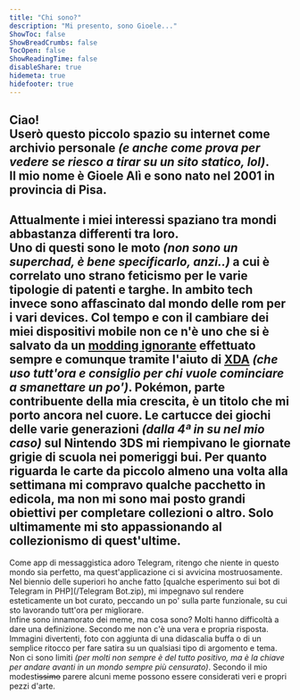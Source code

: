 ```yaml
---
title: "Chi sono?"
description: "Mi presento, sono Gioele..."
ShowToc: false
ShowBreadCrumbs: false
TocOpen: false
ShowReadingTime: false
disableShare: true
hidemeta: true
hidefooter: true
---
```


<b>Ciao!</b><br>
Userò questo piccolo spazio su internet come archivio personale <i>(e anche come prova per vedere se riesco a tirar su un sito statico, lol)</i>.<br>
Il mio nome è Gioele Alì e sono nato nel 2001 in provincia di Pisa.
---
Attualmente i miei interessi spaziano tra mondi abbastanza differenti tra loro.<br>
Uno di questi sono le moto <i>(non sono un superchad, è bene specificarlo, anzi..)</i> a cui è correlato uno strano feticismo per le varie tipologie di patenti e targhe.
In ambito tech invece sono affascinato dal mondo delle rom per i vari devices. Col tempo e con il cambiare dei miei dispositivi mobile non ce n'è uno che si è salvato da un [modding ignorante](https://it.wikipedia.org/wiki/Modding#Modding_dispositivi_mobili) effettuato sempre e comunque tramite l'aiuto di [XDA](https://www.xda-developers.com/) <i>(che uso tutt'ora e consiglio per chi vuole cominciare a smanettare un po')</i>.
Pokémon, parte contribuente della mia crescita, è un titolo che mi porto ancora nel cuore. Le cartucce dei giochi delle varie generazioni <i>(dalla 4ª in su nel mio caso)</i> sul Nintendo 3DS mi riempivano le giornate grigie di scuola nei pomeriggi bui. Per quanto riguarda le carte da piccolo almeno una volta alla settimana mi compravo qualche pacchetto in edicola, ma non mi sono mai posto grandi obiettivi per completare collezioni o altro. Solo ultimamente mi sto appassionando al collezionismo di quest'ultime.<br>
---
Come app di messaggistica adoro Telegram, ritengo che niente in questo mondo sia perfetto, ma quest'applicazione ci si avvicina mostruosamente. Nel biennio delle superiori ho anche fatto [qualche esperimento sui bot di Telegram in PHP](/Telegram Bot.zip), mi impegnavo sul rendere esteticamente un bot curato, peccando un po' sulla parte funzionale, su cui sto lavorando tutt'ora per migliorare.<br>
Infine sono innamorato dei meme, ma cosa sono? Molti hanno difficoltà a dare una definizione. Secondo me non c'è una vera e propria risposta. Immagini divertenti, foto con aggiunta di una didascalia buffa o di un semplice ritocco per fare satira su un qualsiasi tipo di argomento e tema. Non ci sono limiti <i>(per molti non sempre è del tutto positivo, ma è la chiave per andare avanti in un mondo sempre più censurato)</i>. Secondo il mio modest~~issimo~~ parere alcuni meme possono essere considerati veri e propri pezzi d'arte.
